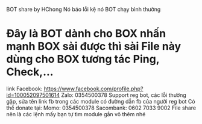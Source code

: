 BOT share by HChong
Nó báo lỗi kệ nó BOT chạy bình thường
# Đây là BOT dành cho BOX nhấn mạnh BOX sài được thì sài File này dùng cho BOX tương tác Ping, Check,...
link Facebook: https://www.facebook.com/profile.php?id=100052097501614
Zalo: 0354500378
Support reg bot, các lỗi thường gặp, sửa tên link fb trong các module có đường dẫn fb của người reg bot
Có thể donate tại:
Momo: 0354500378
Sacombank: 0602 7033 9002
File share nên là các lệnh mấy bạn tự tìm module gắn vô thêm nhé